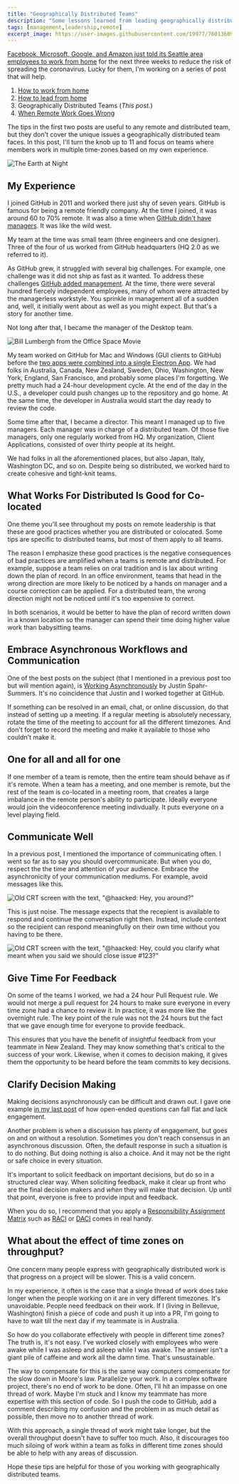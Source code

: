 ```yaml
---
title: "Geographically Distributed Teams"
description: "Some lessons learned from leading geographically distributed teams across multiple time zones."
tags: [management,leadership,remote]
excerpt_image: https://user-images.githubusercontent.com/19977/76013609-11e8d680-5ecd-11ea-9176-f0d69087a111.jpg
---
```


[Facebook, Microsoft, Google, and Amazon just told its Seattle area employees to work from home](https://www.npr.org/2020/03/05/812173963/coronavirus-amazon-facebook-google-microsoft-urge-seattle-workers-to-stay-home) for the next three weeks to reduce the risk of spreading the coronavirus. Lucky for them, I'm working on a series of post that will help.

1. [How to work from home](https://haacked.com/archive/2020/03/03/how-to-work-from-home/)
2. [How to lead from home](https://haacked.com/archive/2020/03/05/how-to-lead-from-home/)
3. Geographically Distributed Teams (_This post._)
4. [When Remote Work Goes Wrong](https://haacked.com/archive/2020/03/11/when-remote-work-goes-wrong/)

The tips in the first two posts are useful to any remote and distributed team, but they don't cover the unique issues a geographically distributed team faces. In this post, I'll turn the knob up to 11 and focus on teams where members work in multiple time-zones based on my own experience.

![The Earth at Night](https://user-images.githubusercontent.com/19977/76013609-11e8d680-5ecd-11ea-9176-f0d69087a111.jpg "Photo of my former team at work - Image by NASA is in the public domain")

## My Experience

I joined GitHub in 2011 and worked there just shy of seven years. GitHub is famous for being a remote friendly company. At the time I joined, it was around 60 to 70% remote. It was also a time when [GitHub didn't have managers](https://www.fastcompany.com/3020181/inside-githubs-super-lean-management-strategy-and-how-it-drives-innovation). It was like the wild west.

My team at the time was small team (three engineers and one designer). Three of the four of us worked from GitHub headquarters (HQ 2.0 as we referred to it).

As GitHub grew, it struggled with several big challenges. For example, one challenge was it did not ship as fast as it wanted. To address these challenges [GitHub added management](https://github.com/holman/ama/issues/800). At the time, there were several hundred fiercely independent employees, many of whom were attracted by the managerless workstyle. You sprinkle in management all of a sudden and, well, it initially went about as well as you might expect. But that's a story for another time.

Not long after that, I became the manager of the Desktop team.

![Bill Lumbergh from the Office Space Movie](https://user-images.githubusercontent.com/19977/76010448-c253dc00-5ec7-11ea-8b6b-28d5b92a4edb.png "Ummm, I'm gonna need you to go ahead come in tomorrow.")

My team worked on GitHub for Mac and Windows (GUI clients to GitHub) before the [two apps were combined into a single Electron App](https://github.blog/2017-09-19-announcing-github-desktop-1-0/). We had folks in Australia, Canada, New Zealand, Sweden, Ohio, Washington, New York, England, San Francisco, and probably some places I'm forgetting. We pretty much had a 24-hour development cycle. At the end of the day in the U.S., a developer could push changes up to the repository and go home. At the same time, the developer in Australia would start the day ready to review the code.

Some time after that, I became a director. This meant I managed up to five managers. Each manager was in charge of a distributed team. Of those five managers, only one regularly worked from HQ. My organization, Client Applications, consisted of over thirty people at its height.

We had folks in all the aforementioned places, but also Japan, Italy, Washington DC, and so on. Despite being so distributed, we worked hard to create cohesive and tight-knit teams.

## What Works For Distributed Is Good for Co-located

One theme you'll see throughout my posts on remote leadership is that these are good practices whether you are distributed or colocated. Some tips are specific to distributed teams, but most of them apply to all teams.

The reason I emphasize these good practices is the negative consequences of bad practices are amplified when a teams is remote and distributed. For example, suppose a team relies on oral tradition and is lax about writing down the plan of record. In an office environment, teams that head in the wrong direction are more likely to be noticed by a hands on manager and a course correction can be applied. For a distributed team, the wrong direction might not be noticed until it's too expensive to correct.

In both scenarios, it would be better to have the plan of record written down in a known location so the manager can spend their time doing higher value work than babysitting teams.

## Embrace Asynchronous Workflows and Communication

One of the best posts on the subject (that I mentioned in a previous post too but will mention again), is [Working Asynchronously](https://medium.com/@jspahrsummers/working-asynchronously-c4f4acd289ac) by Justin Spahr-Summers. It's no coincidence that Justin and I worked together at GitHub.

If something can be resolved in an email, chat, or online discussion, do that instead of setting up a meeting. If a regular meeting is absolutely necessary, rotate the time of the meeting to account for all the different timezones. And don't forget to record the meeting and make it available to those who couldn't make it.

## One for all and all for one

If one member of a team is remote, then the entire team should behave as if it's remote. When a team has a meeting, and one member is remote, but the rest of the team is co-located in a meeting room, that creates a large imbalance in the remote person's ability to participate. Ideally everyone would join the videoconference meeting indivdually. It puts everyone on a level playing field.

## Communicate Well

In a previous post, I mentioned the importance of communicating often. I went so far as to say you should overcommunicate. But when you do, respect the the time and attention of your audience. Embrace the asynchronicity of your communication mediums. For example, avoid messages like this.

![Old CRT screen with the text, "@haacked: Hey, you around?"](https://user-images.githubusercontent.com/19977/72849475-99e78980-3c5b-11ea-8a4f-9019333c6892.png)

This is just noise. The message expects that the recepient is available to respond and continue the conversation right then. Instead, include context so the recipient can respond meaningfully on their own time without you having to be there.

![Old CRT screen with the text, "@haacked: Hey, could you clarify what meant when you said we should close issue #123?"](https://user-images.githubusercontent.com/19977/72849690-1aa68580-3c5c-11ea-8c4e-15d0a6e4c510.png)

## Give Time For Feedback

On some of the teams I worked, we had a 24 hour Pull Request rule. We would not merge a pull request for 24 hours to make sure everyone in every time zone had a chance to review it. In practice, it was more like the overnight rule. The key point of the rule was not the 24 hours but the fact that we gave enough time for everyone to provide feedback.

This ensures that you have the benefit of insightful feedback from your teammate in New Zealand. They may know something that's critical to the success of your work. Likewise, when it comes to decision making, it gives them the opportunity to be heard before the team commits to key decisions.

## Clarify Decision Making

Making decisions asynchronously can be difficult and drawn out. I gave one example [in my last post](https://haacked.com/archive/2020/03/05/how-to-lead-from-home/) of how open-ended questions can fall flat and lack engagement.

Another problem is when a discussion has plenty of engagement, but goes on and on without a resolution. Sometimes you don't reach consensus in an asynchronous discussion. Often, the default response in such a situation is to do nothing. But doing nothing is also a choice. And it may not be the right or safe choice in every situation.

It's important to solicit feedback on important decisions, but do so in a structured clear way. When soliciting feedback, make it clear up front who are the final decision makers and _when_ they will make that decision. Up until that point, everyone is free to provide input and feedback.

When you do so, I recommend that you apply a [Responsibility Assignment Matrix](https://en.wikipedia.org/wiki/Responsibility_assignment_matrix) such as [RACI](https://www.teamgantt.com/blog/raci-chart-definition-tips-and-example) or [DACI](https://www.atlassian.com/team-playbook/plays/daci) comes in real handy.

## What about the effect of time zones on throughput?

One concern many people express with geographically distributed work is that progress on a project will be slower. This is a valid concern.

In my experience, it often is the case that a single thread of work does take longer when the people working on it are in very different timezones. It's unavoidable. People need feedback on their work. If I (living in Bellevue, Washington) finish a piece of code and push it up into a PR, I'm going to have to wait till the next day if my teammate is in Australia.

So how do you collaborate effectively with people in different time zones? The truth is, it's not easy. I've worked closely with employees who were awake while I was asleep and asleep while I was awake. The answer isn't a giant pile of caffeine and work all the damn time. That's unsustainable.

The way to compensate for this is the same way computers compensate for the slow down in Moore's law. Parallelize your work. In a complex software project, there's no end of work to be done. Often, I'll hit an impasse on one thread of work. Maybe I'm stuck and I know my teammate has more expertise with this section of code. So I push the code to GitHub, add a comment describing my confusion and the problem in as much detail as possible, then move no to another thread of work.

With this approach, a single thread of work might take longer, but the overall throughput doesn't have to suffer too much. Also, it discourages too much siloing of work within a team as folks in different time zones should be able to help with any areas of discussion.

Hope these tips are helpful for those of you working with geographically distributed teams.
